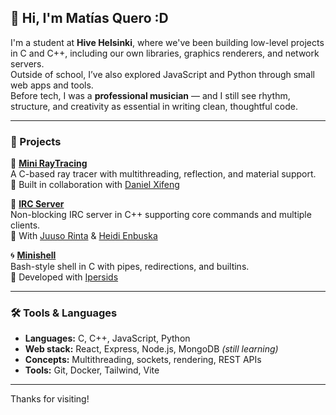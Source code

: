 ## 👋 Hi, I'm Matías Quero :D

I'm a student at **Hive Helsinki**, where we've been building low-level projects in C and C++, including our own libraries, graphics renderers, and network servers.  
Outside of school, I’ve also explored JavaScript and Python through small web apps and tools.  
Before tech, I was a **professional musician** — and I still see rhythm, structure, and creativity as essential in writing clean, thoughtful code.

---

### 🧠 Projects

🧪 [**Mini RayTracing**](https://github.com/kerito-cl/Ray_Tracing)  
A C-based ray tracer with multithreading, reflection, and material support.  
👥 Built in collaboration with [Daniel Xifeng](https://github.com/danielxfeng)

📡 [**IRC Server**](https://github.com/juusokasperi/ft_irc)  
Non-blocking IRC server in C++ supporting core commands and multiple clients.  
👥 With [Juuso Rinta](https://github.com/juusokasperi) & [Heidi Enbuska](https://github.com/mochoteimoso)

🌀 [**Minishell**](https://github.com/your-username/minishell)  
Bash-style shell in C with pipes, redirections, and builtins.  
👥 Developed with [Ipersids](https://github.com/ipersids)

---

### 🛠️ Tools & Languages

- **Languages:** C, C++, JavaScript, Python
- **Web stack:** React, Express, Node.js, MongoDB *(still learning)*
- **Concepts:** Multithreading, sockets, rendering, REST APIs
- **Tools:** Git, Docker, Tailwind, Vite

---

Thanks for visiting!
